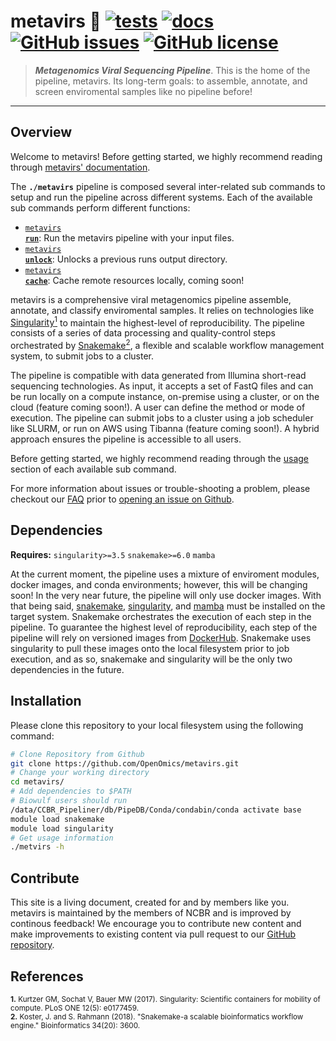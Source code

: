 # metavirs 🔬 [![tests](https://github.com/OpenOmics/metavirs/workflows/tests/badge.svg)](https://github.com/OpenOmics/metavirs/actions/workflows/main.yaml) [![docs](https://github.com/OpenOmics/metavirs/workflows/docs/badge.svg)](https://github.com/OpenOmics/metavirs/actions/workflows/docs.yml) [![GitHub issues](https://img.shields.io/github/issues/OpenOmics/metavirs?color=brightgreen)](https://github.com/OpenOmics/metavirs/issues)  [![GitHub license](https://img.shields.io/github/license/OpenOmics/metavirs)](https://github.com/OpenOmics/metavirs/blob/main/LICENSE) 

> **_Metagenomics Viral Sequencing Pipeline_**. This is the home of the pipeline, metavirs. Its long-term goals: to assemble, annotate, and screen enviromental samples like no pipeline before!

---
## Overview
Welcome to metavirs! Before getting started, we highly recommend reading through [metavirs' documentation](https://openomics.github.io/metavirs/).

The **`./metavirs`** pipeline is composed several inter-related sub commands to setup and run the pipeline across different systems. Each of the available sub commands perform different functions: 

 * [<code>metavirs <b>run</b></code>](https://openomics.github.io/metavirs/usage/run/): Run the metavirs pipeline with your input files.
 * [<code>metavirs <b>unlock</b></code>](https://openomics.github.io/metavirs/usage/unlock/): Unlocks a previous runs output directory.
 * [<code>metavirs <b>cache</b></code>](https://openomics.github.io/metavirs/usage/cache/): Cache remote resources locally, coming soon!

metavirs is a comprehensive viral metagenomics pipeline assemble, annotate, and classify enviromental samples. It relies on technologies like [Singularity<sup>1</sup>](https://singularity.lbl.gov/) to maintain the highest-level of reproducibility. The pipeline consists of a series of data processing and quality-control steps orchestrated by [Snakemake<sup>2</sup>](https://snakemake.readthedocs.io/en/stable/), a flexible and scalable workflow management system, to submit jobs to a cluster.

The pipeline is compatible with data generated from Illumina short-read sequencing technologies. As input, it accepts a set of FastQ files and can be run locally on a compute instance, on-premise using a cluster, or on the cloud (feature coming soon!). A user can define the method or mode of execution. The pipeline can submit jobs to a cluster using a job scheduler like SLURM, or run on AWS using Tibanna (feature coming soon!). A hybrid approach ensures the pipeline is accessible to all users.

Before getting started, we highly recommend reading through the [usage](https://openomics.github.io/metavirs/usage/run/) section of each available sub command.

For more information about issues or trouble-shooting a problem, please checkout our [FAQ](https://openomics.github.io/metavirs/faq/questions/) prior to [opening an issue on Github](https://github.com/OpenOmics/metavirs/issues).

## Dependencies
**Requires:** `singularity>=3.5`  `snakemake>=6.0` `mamba`

At the current moment, the pipeline uses a mixture of enviroment modules, docker images, and conda environments; however, this will be changing soon! In the very near future, the pipeline will only use docker images. With that being said, [snakemake](https://snakemake.readthedocs.io/en/stable/getting_started/installation.html), [singularity](https://singularity.lbl.gov/all-releases), and [mamba](https://github.com/mamba-org/mamba#installation) must be installed on the target system. Snakemake orchestrates the execution of each step in the pipeline. To guarantee the highest level of reproducibility, each step of the pipeline will rely on versioned images from [DockerHub](https://hub.docker.com/orgs/nciccbr/repositories). Snakemake uses singularity to pull these images onto the local filesystem prior to job execution, and as so, snakemake and singularity will be the only two dependencies in the future.

## Installation
Please clone this repository to your local filesystem using the following command:
```bash
# Clone Repository from Github
git clone https://github.com/OpenOmics/metavirs.git
# Change your working directory
cd metavirs/
# Add dependencies to $PATH
# Biowulf users should run
/data/CCBR_Pipeliner/db/PipeDB/Conda/condabin/conda activate base
module load snakemake 
module load singularity
# Get usage information
./metvirs -h
```

## Contribute 
This site is a living document, created for and by members like you. metavirs is maintained by the members of NCBR and is improved by continous feedback! We encourage you to contribute new content and make improvements to existing content via pull request to our [GitHub repository](https://github.com/OpenOmics/metavirs).


## References
<sup>**1.**  Kurtzer GM, Sochat V, Bauer MW (2017). Singularity: Scientific containers for mobility of compute. PLoS ONE 12(5): e0177459.</sup>  
<sup>**2.**  Koster, J. and S. Rahmann (2018). "Snakemake-a scalable bioinformatics workflow engine." Bioinformatics 34(20): 3600.</sup>  
